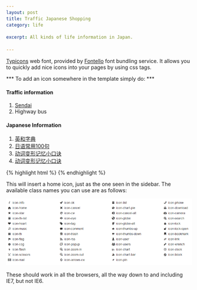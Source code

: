```yaml
---
layout: post
title: Traffic Japanese Shopping
category: life

excerpt: All kinds of life information in Japan. 

---
```


 [Typicons][ty] web font, provided by [Fontello][fo] font bundling service. It allows you to quickly
add nice icons into your pages by using css tags. 

*** To add an icon somewhere in the template simply do: ***
#### Traffic information
1. [Sendai][J1]
2. Highway bus

#### Japanese Information
1. [英和字典][J1]
2. [日语常用100句][J2]
3. [动词变形记忆小口诀][J3]
4. [动词变形记忆小口诀][J3]

{% highlight html %}
<i class="icon-home"></i>
{% endhighlight %}

This will insert a home icon, just as the one seen in the sidebar. The available class names you can use are as follows:

![Available Icons][icons]

These should work in all the browsers, all the way down to and including IE7, but not IE6.

[J1]: http://ejje.weblio.jp/
[J2]: http://www.go2hn.com/richang/ryrcyy-10015.htm
[J3]: http://www.pkusky.net/riyuxuexi/2011-05-19/345.html

[ty]: http://typicons.com/
[fo]: http://fontello.com/

[icons]: /resources/img/icons.png "Available Icons"